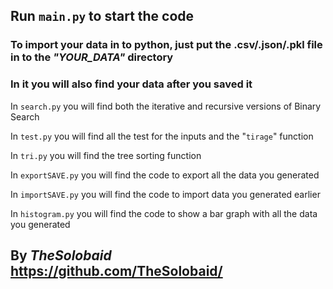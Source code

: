 ## **Run ``main.py`` to start the code**

### **To import your data in to python, just put the .csv/.json/.pkl file in to the ***"YOUR_DATA"*** directory**
### **In it you will also find your data after you saved it**


In ```search.py``` you will find both the iterative and recursive versions of Binary Search

In ```test.py``` you will find all the test for the inputs and the "```tirage```" function

In ```tri.py``` you will find the tree sorting function

In ```exportSAVE.py``` you will find the code to export all the data you generated

In ```importSAVE.py``` you will find the code to import data you generated earlier

In ```histogram.py``` you will find the code to show a bar graph with all the data you generated

## By ***TheSolobaid*** https://github.com/TheSolobaid/

